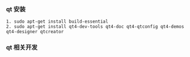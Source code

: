 ### qt 安装
    1. sudo apt-get install build-essential
    2. sudo apt-get install qt4-dev-tools qt4-doc qt4-qtconfig qt4-demos qt4-designer qtcreator
### qt 相关开发
